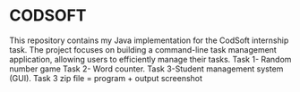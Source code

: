 # CODSOFT
This repository contains my Java implementation for the CodSoft internship task. The project focuses on building a command-line task management application, allowing users to efficiently manage their tasks.
Task 1- Random number game
Task 2- Word counter.
Task 3-Student management system (GUI).
Task 3 zip file = program + output screenshot
